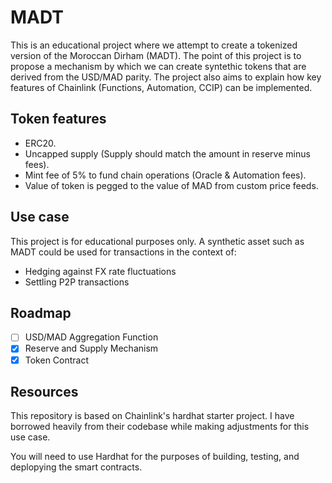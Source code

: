 # MADT

This is an educational project where we attempt to create a tokenized version of the Moroccan Dirham (MADT). The point of this project is to propose a mechanism by which we can create syntethic tokens that are derived from the USD/MAD parity. The project also aims to explain how key features of Chainlink (Functions, Automation, CCIP) can be implemented.

## Token features

- ERC20.
- Uncapped supply (Supply should match the amount in reserve minus fees).
- Mint fee of 5% to fund chain operations (Oracle & Automation fees).
- Value of token is pegged to the value of MAD from custom price feeds.

## Use case

This project is for educational purposes only. A synthetic asset such as MADT could be used for transactions in the context of:

- Hedging against FX rate fluctuations
- Settling P2P transactions

## Roadmap

- [ ] USD/MAD Aggregation Function
- [x] Reserve and Supply Mechanism
- [x] Token Contract

## Resources

This repository is based on Chainlink's hardhat starter project. I have borrowed heavily from their codebase while making adjustments for this use case.

You will need to use Hardhat for the purposes of building, testing, and deplopying the smart contracts.

